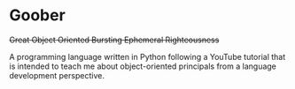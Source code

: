 # Goober
~~Great Object Oriented Bursting Ephemeral Righteousness~~

A programming language written in Python following a YouTube tutorial that is intended to teach me about object-oriented principals from a language development perspective. 